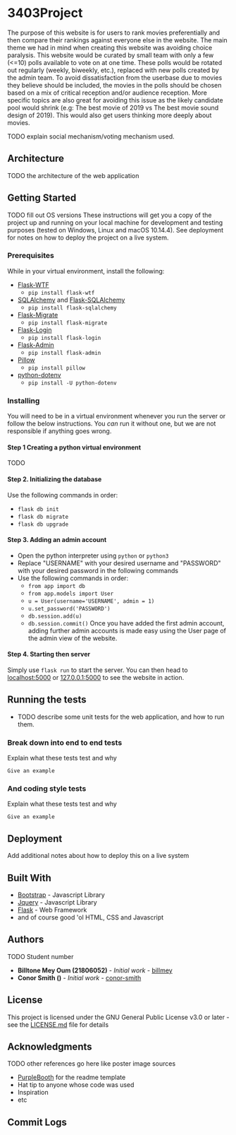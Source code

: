 # 3403Project

The purpose of this website is for users to rank movies preferentially and then compare their rankings against everyone else in the website. 
The main theme we had in mind when creating this website was avoiding choice paralysis. This website would be curated by small team with only a few (<=10) polls available to vote on at one time. These polls would be rotated out regularly (weekly, biweekly, etc.), replaced with new polls created by the admin team. 
To avoid dissatisfaction from the userbase due to movies they believe should be included, the movies
in the polls should be chosen based on a mix of critical reception and/or audience reception. More specific topics
are also great for avoiding this issue as the likely candidate pool would shrink (e.g: The best movie of 2019 vs The best movie sound design of 2019). This would also get users thinking more deeply about movies.

TODO explain social mechanism/voting mechanism used.

## Architecture
TODO the architecture of the web application

## Getting Started
TODO fill out OS versions
These instructions will get you a copy of the project up and running on your local machine for development and testing purposes (tested on Windows, Linux and macOS 10.14.4). See deployment for notes on how to deploy the project on a live system.

### Prerequisites
While in your virtual environment, install the following:
- [Flask-WTF](https://flask-wtf.readthedocs.io/en/stable/)
  * <code>pip install flask-wtf</code>
- [SQLAlchemy](https://www.sqlalchemy.org/) and [Flask-SQLAlchemy](https://flask-sqlalchemy.palletsprojects.com/en/2.x/)
  * <code>pip install flask-sqlalchemy</code>
- [Flask-Migrate](https://github.com/miguelgrinberg/flask-migrate)
  * <code>pip install flask-migrate</code>
- [Flask-Login](https://flask-login.readthedocs.io/en/latest/)
  * <code>pip install flask-login</code>
- [Flask-Admin](https://flask-admin.readthedocs.io/en/latest/)
  * <code>pip install flask-admin</code>
- [Pillow](https://pillow.readthedocs.io/en/stable/)
  * <code>pip install pillow</code>
- [python-dotenv](https://github.com/theskumar/python-dotenv#installation)
  * <code>pip install -U python-dotenv</code>

### Installing
You will need to be in a virtual environment whenever you run the server or follow the below instructions. 
You <em>can</em> run it without one, but we are not responsible if anything goes wrong.
#### Step 1 Creating a python virtual environment
TODO

#### Step 2. Initializing the database
Use the following commands in order:
- <code>flask db init</code>
- <code>flask db migrate</code>
- <code>flask db upgrade</code>

#### Step 3. Adding an admin account
- Open the python interpreter using <code>python</code> or <code>python3</code>
- Replace "USERNAME" with your desired username and "PASSWORD" with your desired password in the following commands
- Use the following commands in order:
  - <code>from app import db</code>
  - <code>from app.models import User</code>
  - <code>u = User(username='USERNAME', admin = 1)</code>
  - <code>u.set_password('PASSWORD')</code>
  - <code>db.session.add(u)</code>
  - <code>db.session.commit()</code>
Once you have added the first admin account, adding further admin accounts is made easy using the User page of the admin view of the website.

#### Step 4. Starting then server
Simply use <code>flask run</code> to start the server. You can then head to 
[localhost:5000](localhost:5000) or [127.0.0.1:5000](127.0.0.1:5000) to see the website in action.

## Running the tests

- TODO describe some unit tests for the web application, and how to run them.

### Break down into end to end tests

Explain what these tests test and why

```
Give an example
```

### And coding style tests

Explain what these tests test and why

```
Give an example
```

## Deployment

Add additional notes about how to deploy this on a live system

## Built With

* [Bootstrap](https://getbootstrap.com/) - Javascript Library
* [Jquery](https://jquery.com/) - Javascript Library
* [Flask](http://flask.pocoo.org/) - Web Framework
* and of course good 'ol HTML, CSS and Javascript

## Authors
TODO Student number
* **Billtone Mey Oum (21806052)** - *Initial work* - [billmey](https://github.com/billmey)
* **Conor Smith ()** - *Initial work* - [conor-smith](https://github.com/conor-smith)

## License

This project is licensed under the GNU General Public License v3.0 or later - see the [LICENSE.md](LICENSE) file for details

## Acknowledgments
TODO other references go here like poster image sources
* [PurpleBooth](https://gist.github.com/PurpleBooth) for the readme template
* Hat tip to anyone whose code was used
* Inspiration
* etc

## Commit Logs
